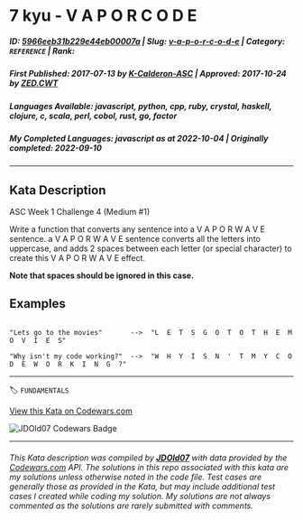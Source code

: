 # 7 kyu - V     A     P     O     R     C     O     D     E

##### **ID**: [5966eeb31b229e44eb00007a](https://www.codewars.com/kata/5966eeb31b229e44eb00007a) | **Slug**: [v-a-p-o-r-c-o-d-e](https://www.codewars.com/kata/5966eeb31b229e44eb00007a) | **Category**: `REFERENCE` | **Rank**: <span style="color:white">7 kyu</span>

##### **First Published**: 2017-07-13 ***by*** [K-Calderon-ASC](https://www.codewars.com/users/K-Calderon-ASC) | **Approved**: 2017-10-24 ***by*** [ZED.CWT](https://www.codewars.com/users/ZED.CWT)

##### **Languages Available**: javascript, python, cpp, ruby, crystal, haskell, clojure, c, scala, perl, cobol, rust, go, factor

##### **My Completed Languages**: javascript ***as at*** 2022-10-04 | **Originally completed**: 2022-09-10

---

## Kata Description


ASC Week 1 Challenge 4 (Medium #1) 



Write a function that converts any sentence into a V  A  P  O  R  W  A  V  E sentence. a V  A  P  O  R  W  A  V  E sentence converts all the letters into uppercase, and adds 2 spaces between each letter (or special character) to create this V  A  P  O  R  W  A  V  E effect. 



**Note that spaces should be ignored in this case.**



## Examples

``` 

"Lets go to the movies"       -->  "L  E  T  S  G  O  T  O  T  H  E  M  O  V  I  E  S"

"Why isn't my code working?"  -->  "W  H  Y  I  S  N  '  T  M  Y  C  O  D  E  W  O  R  K  I  N  G  ?"

```



---


🏷 `FUNDAMENTALS`


[View this Kata on Codewars.com](https://www.codewars.com/kata/5966eeb31b229e44eb00007a)

![](https://www.codewars.com/users/jdold07/badges/large "JDOld07 Codewars Badge")

---

###### *This Kata description was compiled by [**JDOld07**](https://tpstech.dev) with data provided by the [Codewars.com](https://www.codewars.com) API.  The solutions in this repo associated with this kata are my solutions unless otherwise noted in the code file.  Test cases are generally those as provided in the Kata, but may include additional test cases I created while coding my solution.  My solutions are not always commented as the solutions are rarely submitted with comments.*
